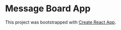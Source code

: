 # Message Board App

This project was bootstrapped with [Create React App](https://github.com/facebook/create-react-app).
